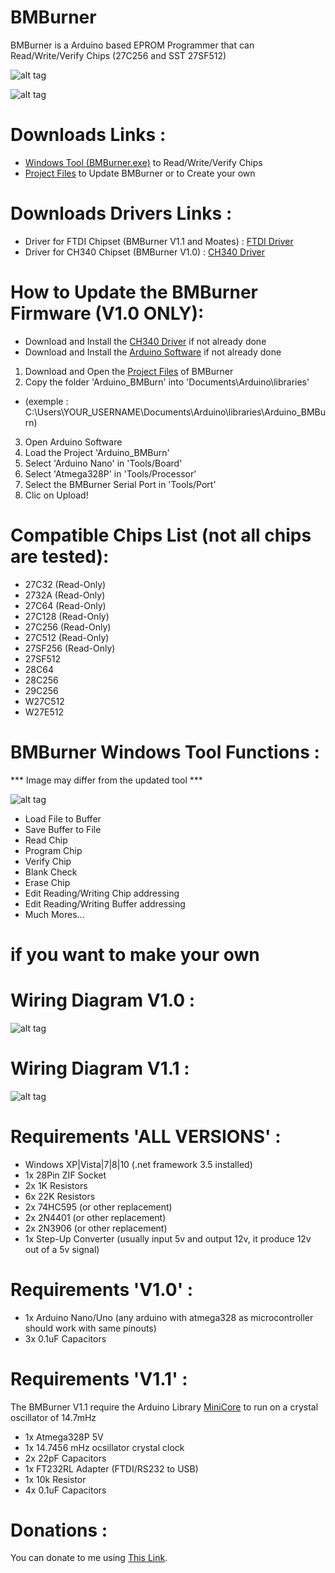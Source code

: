 # BMBurner
BMBurner is a Arduino based EPROM Programmer that can Read/Write/Verify Chips (27C256 and SST 27SF512)

![alt tag](https://raw.githubusercontent.com/bouletmarc/BMBurner/master/Wiring/BMBurner%20V1.1_TOP.JPG)

![alt tag](https://raw.githubusercontent.com/bouletmarc/BMBurner/master/Wiring/BMBurner%20V1.1_BOTTOM.jpg)

# Downloads Links :
- [Windows Tool (BMBurner.exe)][] to Read/Write/Verify Chips
- [Project Files][] to Update BMBurner or to Create your own

# Downloads Drivers Links :
- Driver for FTDI Chipset (BMBurner V1.1 and Moates) : [FTDI Driver][]
- Driver for CH340 Chipset (BMBurner V1.0) : [CH340 Driver][]

# How to Update the BMBurner Firmware (V1.0 ONLY):
- Download and Install the [CH340 Driver][] if not already done
- Download and Install the [Arduino Software][] if not already done
1. Download and Open the [Project Files][] of BMBurner
2. Copy the folder 'Arduino_BMBurn' into 'Documents\Arduino\libraries'
- (exemple : C:\Users\YOUR_USERNAME\Documents\Arduino\libraries\Arduino_BMBurn)
3. Open Arduino Software
4. Load the Project 'Arduino_BMBurn'
5. Select 'Arduino Nano' in 'Tools/Board'
6. Select 'Atmega328P' in 'Tools/Processor'
7. Select the BMBurner Serial Port in 'Tools/Port'
8. Clic on Upload!

# Compatible Chips List (not all chips are tested):
- 27C32 (Read-Only)
- 2732A (Read-Only)
- 27C64 (Read-Only)
- 27C128 (Read-Only)
- 27C256 (Read-Only)
- 27C512 (Read-Only)
- 27SF256 (Read-Only)
- 27SF512
- 28C64
- 28C256
- 29C256
- W27C512
- W27E512

# BMBurner Windows Tool Functions :

*** Image may differ from the updated tool ***

![alt tag](https://github.com/bouletmarc/BMBurner/blob/master/Wiring/Arduino_Windows_GUI.png)

- Load File to Buffer
- Save Buffer to File
- Read Chip
- Program Chip
- Verify Chip
- Blank Check
- Erase Chip
- Edit Reading/Writing Chip addressing
- Edit Reading/Writing Buffer addressing
- Much Mores...

# if you want to make your own
# Wiring Diagram V1.0 :

![alt tag](https://github.com/bouletmarc/BMBurner/blob/master/Wiring/Wiring_Diagram.png)

# Wiring Diagram V1.1 :

![alt tag](https://github.com/bouletmarc/BMBurner/blob/master/Wiring/Wiring_Diagram_V1.1.png)

# Requirements 'ALL VERSIONS' :

- Windows XP|Vista|7|8|10 (.net framework 3.5 installed)
- 1x 28Pin ZIF Socket
- 2x 1K Resistors
- 6x 22K Resistors
- 2x 74HC595 (or other replacement)
- 2x 2N4401 (or other replacement)
- 2x 2N3906 (or other replacement)
- 1x Step-Up Converter (usually input 5v and output 12v, it produce 12v out of a 5v signal)

# Requirements 'V1.0' :

- 1x Arduino Nano/Uno (any arduino with atmega328 as microcontroller should work with same pinouts)
- 3x 0.1uF Capacitors

# Requirements 'V1.1' :

The BMBurner V1.1 require the Arduino Library [MiniCore][] to run on a crystal oscillator of 14.7mHz

- 1x Atmega328P 5V
- 1x 14.7456 mHz ocsillator crystal clock
- 2x 22pF Capacitors
- 1x FT232RL Adapter (FTDI/RS232 to USB)
- 1x 10k Resistor
- 4x 0.1uF Capacitors

# Donations :

You can donate to me using [This Link][].

[This Link]: <https://www.paypal.me/bouletmarc>
[Project Files]: <https://github.com/bouletmarc/BMBurner/archive/master.zip>
[Windows Tool (BMBurner.exe)]: <https://github.com/bouletmarc/BMBurner/raw/master/BMBurner.exe>
[Arduino Software]: <https://www.arduino.cc/en/main/software>
[CH340 Driver]: <https://sparks.gogo.co.nz/assets/_site_/downloads/CH34x_Install_Windows_v3_4.zip>
[FTDI Driver]: <http://www.ftdichip.com/Drivers/CDM/CDM21228_Setup.zip>
[MiniCore]: <https://github.com/MCUdude/MiniCore>

